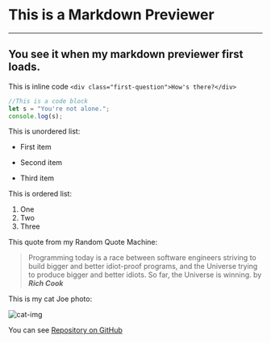 # This is a Markdown Previewer
___
## You see it when my markdown previewer first loads.

This is inline code `<div class="first-question">How's there?</div>`

```javascript
//This is a code block
let s = "You're not alone.";
console.log(s);
```

This is unordered list:
* First item
- Second item
+ Third item

This is ordered list:

1. One
2. Two
3. Three

This quote from my Random Quote Machine:
>Programming today is a race between software engineers striving to build bigger and better idiot-proof programs, and the Universe trying to produce bigger and better idiots. So far, the Universe is winning.
  by **_Rich Cook_**
  
This is my cat Joe photo:

![cat-img](https://thumb.ibb.co/bypziK/20180517-212740.jpg "My cat Joe photo")

You can see [Repository on GitHub](https://github.com/SviatlanKa/markdown-previewer)